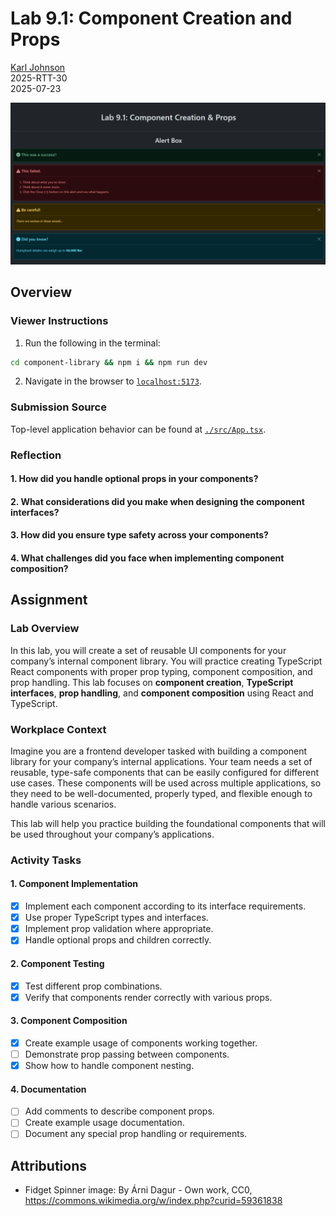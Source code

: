 # Lab 9.1: Component Creation and Props

[Karl Johnson](https://github.com/hirekarl)  
2025-RTT-30  
<time datetime="2025-07-23">2025-07-23</time>  

![Preview alt text goes here.](./preview.png)

## Overview
### Viewer Instructions
1. Run the following in the terminal:

```bash
cd component-library && npm i && npm run dev
```

2. Navigate in the browser to [`localhost:5173`](http://localhost:5173).

### Submission Source
Top-level application behavior can be found at [`./src/App.tsx`](./src/App.tsx).

### Reflection
#### 1. How did you handle optional props in your components?
>

#### 2. What considerations did you make when designing the component interfaces?
>

#### 3. How did you ensure type safety across your components?
>

#### 4. What challenges did you face when implementing component composition?
>

## Assignment
### Lab Overview
In this lab, you will create a set of reusable UI components for your company’s internal component library. You will practice creating TypeScript React components with proper prop typing, component composition, and prop handling. This lab focuses on **component creation**, **TypeScript interfaces**, **prop handling**, and **component composition** using React and TypeScript.

### Workplace Context
Imagine you are a frontend developer tasked with building a component library for your company’s internal applications. Your team needs a set of reusable, type-safe components that can be easily configured for different use cases. These components will be used across multiple applications, so they need to be well-documented, properly typed, and flexible enough to handle various scenarios.

This lab will help you practice building the foundational components that will be used throughout your company’s applications.

### Activity Tasks
#### 1. Component Implementation
- [x] Implement each component according to its interface requirements.
- [x] Use proper TypeScript types and interfaces.
- [x] Implement prop validation where appropriate.
- [x] Handle optional props and children correctly.

#### 2. Component Testing
- [x] Test different prop combinations.
- [x] Verify that components render correctly with various props.

#### 3. Component Composition
- [x] Create example usage of components working together.
- [ ] Demonstrate prop passing between components.
- [x] Show how to handle component nesting.

#### 4. Documentation
- [ ] Add comments to describe component props.
- [ ] Create example usage documentation.
- [ ] Document any special prop handling or requirements.

## Attributions
- Fidget Spinner image: By Árni Dagur - Own work, CC0, https://commons.wikimedia.org/w/index.php?curid=59361838